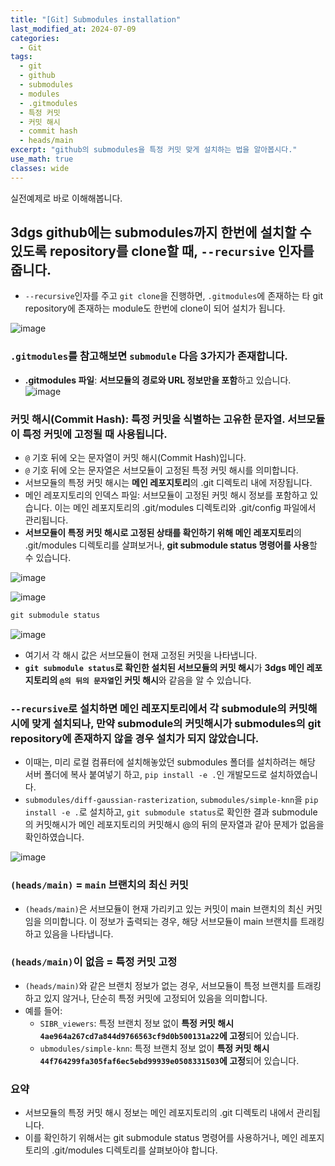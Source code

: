 ```yaml
---
title: "[Git] Submodules installation"
last_modified_at: 2024-07-09
categories:
  - Git
tags:
  - git
  - github
  - submodules
  - modules
  - .gitmodules
  - 특정 커밋
  - 커밋 해시
  - commit hash
  - heads/main
excerpt: "github의 submodules을 특정 커밋 맞게 설치하는 법을 알아봅시다."
use_math: true
classes: wide
---
```


실전예제로 바로 이해해봅니다.

## 3dgs github에는 submodules까지 한번에 설치할 수 있도록 repository를 clone할 때, `--recursive` 인자를 줍니다.
- `--recursive`인자를 주고 `git clone`을 진행하면, `.gitmodules`에 존재하는 타 git repository에 존재하는 module도 한번에 clone이 되어 설치가 됩니다.

![image](https://github.com/sandokim/sandokim.github.io/assets/74639652/065e43ec-8573-4cb1-9761-a173cc715148)

### `.gitmodules`를 참고해보면 `submodule` 다음 3가지가 존재합니다.
- **.gitmodules 파일**: **서브모듈의 경로와 URL 정보만을 포함**하고 있습니다.
![image](https://github.com/sandokim/sandokim.github.io/assets/74639652/8da20a81-a0e8-40a5-8034-cbb4f4bce46b)

### 커밋 해시(Commit Hash): 특정 커밋을 식별하는 고유한 문자열. 서브모듈이 특정 커밋에 고정될 때 사용됩니다.
- `@` 기호 뒤에 오는 문자열이 커밋 해시(Commit Hash)입니다.
- `@` 기호 뒤에 오는 문자열은 서브모듈이 고정된 특정 커밋 해시를 의미합니다.
- 서브모듈의 특정 커밋 해시는 **메인 레포지토리**의 .git 디렉토리 내에 저장됩니다.
- 메인 레포지토리의 인덱스 파일: 서브모듈이 고정된 커밋 해시 정보를 포함하고 있습니다. 이는 메인 레포지토리의 .git/modules 디렉토리와 .git/config 파일에서 관리됩니다.
- **서브모듈이 특정 커밋 해시로 고정된 상태를 확인하기 위해 메인 레포지토리**의 .git/modules 디렉토리를 살펴보거나, **git submodule status 명령어를 사용**할 수 있습니다.

![image](https://github.com/sandokim/sandokim.github.io/assets/74639652/db918999-bf7c-4f53-883b-e92e64f93a94)

![image](https://github.com/sandokim/sandokim.github.io/assets/74639652/abb6015c-1e9e-48d3-b645-e6650c9734dc)

```python
git submodule status
```

![image](https://github.com/sandokim/sandokim.github.io/assets/74639652/59fb47aa-edca-4b49-ba1c-c42a258934ea)

- 여기서 각 해시 값은 서브모듈이 현재 고정된 커밋을 나타냅니다.
- **`git submodule status`로 확인한 설치된 서브모듈의 커밋 해시**가 **3dgs 메인 레포지토리의 `@의 뒤의 문자열`인 커밋 해시**와 같음을 알 수 있습니다.

  
### `--recursive`로 설치하면 메인 레포지토리에서 각 submodule의 커밋해시에 맞게 설치되나, 만약 submodule의 커밋해시가 submodules의 git repository에 존재하지 않을 경우 설치가 되지 않았습니다.
- 이때는, 미리 로컬 컴퓨터에 설치해놓았던 submodules 폴더를 설치하려는 해당 서버 폴더에 복사 붙여넣기 하고, `pip install -e .`인 개발모드로 설치하였습니다.
- `submodules/diff-gaussian-rasterization`, `submodules/simple-knn`을 `pip install -e .`로 설치하고, `git submodule status`로 확인한 결과 submodule의 커밋해시가 메인 레포지토리의 커밋해시 @의 뒤의 문자열과 같아 문제가 없음을 확인하였습니다.

![image](https://github.com/sandokim/sandokim.github.io/assets/74639652/59fb47aa-edca-4b49-ba1c-c42a258934ea)

### `(heads/main)` = `main` 브랜치의 최신 커밋
- `(heads/main)`은 서브모듈이 현재 가리키고 있는 커밋이 main 브랜치의 최신 커밋임을 의미합니다. 이 정보가 출력되는 경우, 해당 서브모듈이 main 브랜치를 트래킹하고 있음을 나타냅니다.

### `(heads/main)`이 없음 = 특정 커밋 고정
- `(heads/main)`와 같은 브랜치 정보가 없는 경우, 서브모듈이 특정 브랜치를 트래킹하고 있지 않거나, 단순히 특정 커밋에 고정되어 있음을 의미합니다.
- 예를 들어:
  - `SIBR_viewers`: 특정 브랜치 정보 없이 **특정 커밋 해시 `4ae964a267cd7a844d9766563cf9d0b500131a22`에 고정**되어 있습니다.
  - `ubmodules/simple-knn`: 특정 브랜치 정보 없이 **특정 커밋 해시 `44f764299fa305faf6ec5ebd99939e0508331503`에 고정**되어 있습니다.

### 요약
- 서브모듈의 특정 커밋 해시 정보는 메인 레포지토리의 .git 디렉토리 내에서 관리됩니다.
- 이를 확인하기 위해서는 git submodule status 명령어를 사용하거나, 메인 레포지토리의 .git/modules 디렉토리를 살펴보아야 합니다.




